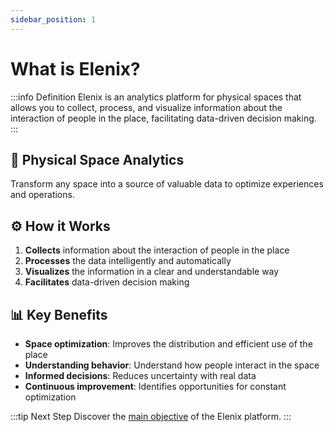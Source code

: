 ```yaml
---
sidebar_position: 1
---
```


# What is Elenix?

:::info Definition
Elenix is an analytics platform for physical spaces that allows you to collect, process, and visualize information about the interaction of people in the place, facilitating data-driven decision making.
:::

<div className="hero-banner">
  <div className="hero-content">
    <h2>🏢 Physical Space Analytics</h2>
    <p>Transform any space into a source of valuable data to optimize experiences and operations.</p>
  </div>
</div>

## ⚙️ How it Works

1. **Collects** information about the interaction of people in the place
2. **Processes** the data intelligently and automatically
3. **Visualizes** the information in a clear and understandable way
4. **Facilitates** data-driven decision making

## 📊 Key Benefits

- **Space optimization**: Improves the distribution and efficient use of the place
- **Understanding behavior**: Understand how people interact in the space
- **Informed decisions**: Reduces uncertainty with real data
- **Continuous improvement**: Identifies opportunities for constant optimization

:::tip Next Step
Discover the [main objective](./objetivo-principal.md) of the Elenix platform.
:::
